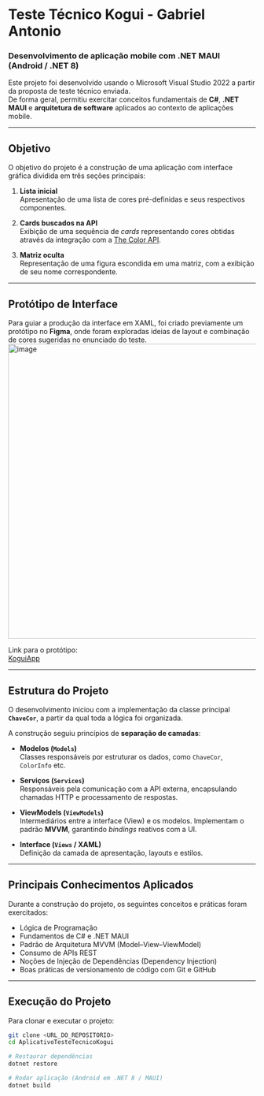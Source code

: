 # Teste Técnico Kogui - Gabriel Antonio

### Desenvolvimento de aplicação mobile com .NET MAUI (Android / .NET 8)

Este projeto foi desenvolvido usando o Microsoft Visual Studio 2022 a partir da proposta de teste técnico enviada.  
De forma geral, permitiu exercitar conceitos fundamentais de **C#**, **.NET MAUI** e **arquitetura de software** aplicados ao contexto de aplicações mobile.

---

## Objetivo

O objetivo do projeto é a construção de uma aplicação com interface gráfica dividida em três seções principais:

1. **Lista inicial**  
   Apresentação de uma lista de cores pré-definidas e seus respectivos componentes.

2. **Cards buscados na API**  
   Exibição de uma sequência de *cards* representando cores obtidas através da integração com a [The Color API](https://www.thecolorapi.com/).

3. **Matriz oculta**  
   Representação de uma figura escondida em uma matriz, com a exibição de seu nome correspondente.

---

## Protótipo de Interface

Para guiar a produção da interface em XAML, foi criado previamente um protótipo no **Figma**, onde foram exploradas ideias de layout e combinação de cores sugeridas no enunciado do teste.  
<img width="989" height="599" alt="image" src="https://github.com/user-attachments/assets/bd40f4bf-a5fe-40d0-bcc9-19a25c50e4b1" />

Link para o protótipo:  
[KoguiApp](https://www.figma.com/proto/ma71HgJPr08EItZ1Dp1i9L/KoguiApp?node-id=0-1&t=6fgjSg56FoMgFd2P-1)

---

## Estrutura do Projeto

O desenvolvimento iniciou com a implementação da classe principal **`ChaveCor`**, a partir da qual toda a lógica foi organizada.  

A construção seguiu princípios de **separação de camadas**:

- **Modelos (`Models`)**  
  Classes responsáveis por estruturar os dados, como `ChaveCor`, `ColorInfo` etc.

- **Serviços (`Services`)**  
  Responsáveis pela comunicação com a API externa, encapsulando chamadas HTTP e processamento de respostas.

- **ViewModels (`ViewModels`)**  
  Intermediários entre a interface (View) e os modelos. Implementam o padrão **MVVM**, garantindo *bindings* reativos com a UI.

- **Interface (`Views` / XAML)**  
  Definição da camada de apresentação, layouts e estilos.

---

## Principais Conhecimentos Aplicados

Durante a construção do projeto, os seguintes conceitos e práticas foram exercitados:

- Lógica de Programação
- Fundamentos de C# e .NET MAUI
- Padrão de Arquitetura MVVM (Model–View–ViewModel)
- Consumo de APIs REST
- Noções de Injeção de Dependências (Dependency Injection) 
- Boas práticas de versionamento de código com Git e GitHub 

---

## Execução do Projeto

Para clonar e executar o projeto:

```bash
git clone <URL_DO_REPOSITORIO>
cd AplicativoTesteTecnicoKogui

# Restaurar dependências
dotnet restore

# Rodar aplicação (Android em .NET 8 / MAUI)
dotnet build

